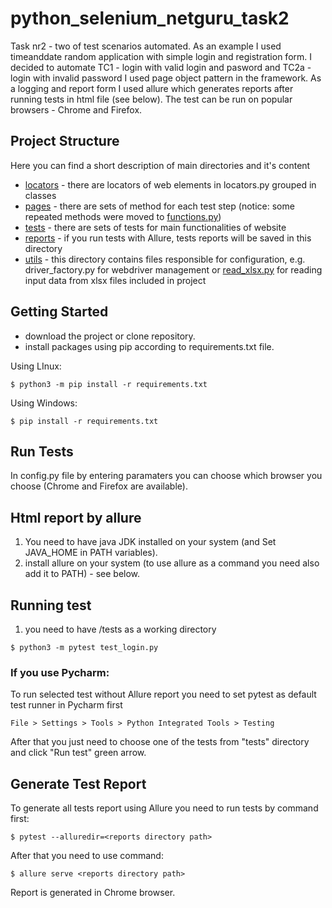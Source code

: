 # python_selenium_netguru_task2
Task nr2 - two of test scenarios automated. As an example I used timeanddate random application with simple login and registration form.
I decided to automate TC1 - login with valid login and pasword and TC2a - login with invalid password
I used page object pattern in the framework. As a logging and report form I used allure which generates reports after running tests in html file (see below).
The test can be run on popular browsers - Chrome and Firefox.


## Project Structure
Here you can find a short description of main directories and it's content
- [locators](locators) - there are locators of web elements in locators.py grouped in classes
- [pages](pages) - there are sets of method for each test step (notice: some repeated methods were moved to [functions.py](utils/functions.py))
- [tests](tests) - there are sets of tests for main functionalities of website
- [reports](reports) - if you run tests with Allure, tests reports will be saved in this directory
- [utils](utils) - this directory contains files responsible for configuration, e.g. driver_factory.py for webdriver management or [read_xlsx.py](utils/read_xlsx.py) for reading input data from xlsx files included in project



## Getting Started

- download the project or clone repository. 
- install packages using pip according to requirements.txt file.

Using LInux:
```
$ python3 -m pip install -r requirements.txt
```

Using Windows:
```
$ pip install -r requirements.txt
```


## Run Tests
In config.py file by entering paramaters you can choose which browser you choose (Chrome and Firefox are available).

## Html report by allure
1. You need to have java JDK installed on your system (and Set JAVA_HOME in PATH variables).
2. install allure on your system (to use allure as a command you need also add it to PATH) - see below.

## Running test
1. you need to have /tests as a working directory
```
$ python3 -m pytest test_login.py
```


### If you use Pycharm:

To run selected test without Allure report you need to set pytest as default test runner in Pycharm first
```
File > Settings > Tools > Python Integrated Tools > Testing
```
After that you just need to choose one of the tests from "tests" directory and click "Run test" green arrow. 


## Generate Test Report

To generate all tests report using Allure you need to run tests by command first:
```
$ pytest --alluredir=<reports directory path>
```
After that you need to use command:
```
$ allure serve <reports directory path>
```

Report is generated in Chrome browser.

